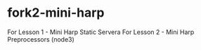 fork2-mini-harp
===============

For Lesson 1 - Mini Harp Static Servera
For Lesson 2 - Mini Harp Preprocessors (node3)
